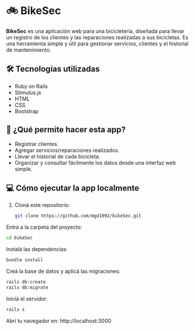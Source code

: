 # 🚲 BikeSec

**BikeSec** es una aplicación web para una bicicletería, diseñada para llevar un registro de los clientes y las reparaciones realizadas a sus bicicletas. Es una herramienta simple y útil para gestionar servicios, clientes y el historial de mantenimiento.

## 🛠️ Tecnologías utilizadas

- Ruby on Rails
- Stimulus.js
- HTML
- CSS
- Bootstrap

## 📂 ¿Qué permite hacer esta app?

- Registrar clientes.
- Agregar servicios/reparaciones realizados.
- Llevar el historial de cada bicicleta.
- Organizar y consultar fácilmente los datos desde una interfaz web simple.

## 💻 Cómo ejecutar la app localmente

1. Cloná este repositorio:
   ```bash
   git clone https://github.com/mgd1992/bikeSec.git
Entrá a la carpeta del proyecto:

```bash
cd bikeSec
```
Instalá las dependencias:

```bash
bundle install
```
Creá la base de datos y aplicá las migraciones:

```bash
rails db:create
rails db:migrate
```

Iniciá el servidor:

```bash
rails s
```
Abrí tu navegador en:
http://localhost:3000


